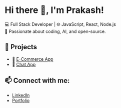 # Hi there 👋, I'm Prakash!

💻 Full Stack Developer | 🌐 JavaScript, React, Node.js  
🎯 Passionate about coding, AI, and open-source.

## 🚀 Projects
- 🛒 [E-Commerce App](https://github.com/yourusername/e-comm)
- 💬 [Chat App](https://github.com/yourusername/chatapp)

## 📫 Connect with me:
- [LinkedIn](https://linkedin.com/in/yourusername)
- [Portfolio](https://yourwebsite.com)
